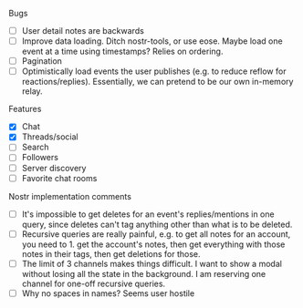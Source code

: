 Bugs

- [ ] User detail notes are backwards
- [ ] Improve data loading. Ditch nostr-tools, or use eose. Maybe load one event at a time using timestamps? Relies on ordering.
- [ ] Pagination
- [ ] Optimistically load events the user publishes (e.g. to reduce reflow for reactions/replies). Essentially, we can pretend to be our own in-memory relay.

Features

- [x] Chat
- [x] Threads/social
- [ ] Search
- [ ] Followers
- [ ] Server discovery
- [ ] Favorite chat rooms

Nostr implementation comments

- [ ] It's impossible to get deletes for an event's replies/mentions in one query, since deletes can't tag anything other than what is to be deleted.
- [ ] Recursive queries are really painful, e.g. to get all notes for an account, you need to 1. get the account's notes, then get everything with those notes in their tags, then get deletions for those.
- [ ] The limit of 3 channels makes things difficult. I want to show a modal without losing all the state in the background. I am reserving one channel for one-off recursive queries.
- [ ] Why no spaces in names? Seems user hostile
